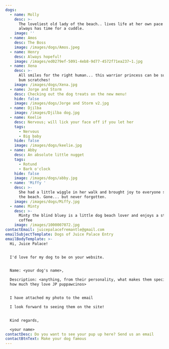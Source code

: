 ```yaml
---
dogs:
  - name: Molly
    desc: >-
      The loveliest old lady of the beach.. lives life at her own pace but
      always has time for a cuddle.
    image: ''
  - name: Amos
    desc: The Boss
    image: /images/dogs/Amos.jpeg
  - name: Henry
    desc: Always hopeful!
    image: /images/ed0279ef-5091-4eb8-9d77-4572f71ea237~1.jpg
  - name: Xena
    desc: >-
      All smiles for the right human... this warrior princess can be subdued by
      bum scratches!
    image: /images/dogs/Xena.jpg
  - name: Jorge and Storm
    desc: Checking out the dog treats on the new menu!
    hide: false
    image: /images/dogs/Jorge and Storm v2.jpg
  - name: Djilba
    image: /images/Djilba dog.jpg
  - name: Keelie
    desc: Nervous; will lick your face off if you let her
    tags:
      - Nervous
      - Big baby
    hide: false
    image: /images/dogs/keelie.jpg
  - name: Abby
    desc: An absolute little nugget
    tags:
      - Rotund
      - Bark o'clock
    hide: false
    image: /images/dogs/abby.jpg
  - name: 'Miffy '
    desc: >-
      She had a little wiggle in her walk and brought joy to everyone she met at
      the beach. Gone... but never forgotten.
    image: /images/dogs/Miffy.jpg
  - name: Minty
    desc: >-
      Minty the blind bluey is a little dog beach lover and enjoys a stop for
      coffee
    image: /images/1000007072.jpg
contactEmail: juicepalacefremantle@gmail.com
emailSubjectTemplate: Dogs of Juice Palace Entry
emailBodyTemplate: >-
  Hi, Juice Palace!


  I'd love for my dog to be on your website.


  Name: <your dog's name>,

  Description: <anything, from their personality, what makes them special, to
  how much they love JP puppawcinos>


  I have attached my photo to the email

  I look forward to seeing them on the site!


  Kind regards,

  <your name>
contactDesc: Do you want to see your pup up here? Send us an email
contactBtnText: Make your dog famous
---
```



